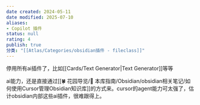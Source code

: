 ```yaml
---
date created: 2024-05-11
date modified: 2025-07-10
aliases:
- Copilot 插件
status: null
rating: 4
publish: true
分类: "[[Atlas/Categories/obsidian插件 - fileclass]]"
---
```


停用所有ai插件了，比如[[Cards/Text Generator\|Text Generator]]等等

ai能力，还是直接通过[[🍀 花园导览/🧰 本库指南/Obsidian/obsidian相关笔记/如何使用Cursor管理Obsidian知识库]]的方式来。cursor的agent能力可太强了，估计obsidian内部这些ai插件，很难跟得上。
